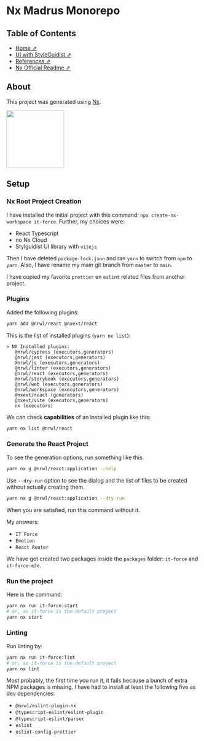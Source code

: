 # Nx Madrus Monorepo

## Table of Contents

- [Home ⇗](/)
- [UI with StyleGuidist ⇗](/ui.md)
- [References ⇗](/references.md)
- [Nx Official Readme ⇗](/nx-readme.md)

## About

This project was generated using [Nx](https://nx.dev).

<p style="text-align: left;">
  <img src="https://raw.githubusercontent.com/nrwl/nx/master/images/nx-logo.png" width="150">
</p>

## Setup

### Nx Root Project Creation

I have installed the initial project with this command: `npx create-nx-workspace it-force`. Further, my choices were:
- React Typescript
- no Nx Cloud
- Stylguidist UI library with `vitejs`

Then I have deleted `package-lock.json` and ran `yarn` to switch from `npm` to `yarn`. Also, I have rename my main git branch from `master` to `main`.

I have copied my favorite `prettier` en `eslint` related files from another project.

### Plugins

Added the following plugins:

```bash
yarn add @nrwl/react @nxext/react
```

This is the list of installed plugins (`yarn nx list`):

```text
> NX Installed plugins:
   @nrwl/cypress (executors,generators)
   @nrwl/jest (executors,generators)
   @nrwl/js (executors,generators)
   @nrwl/linter (executors,generators)
   @nrwl/react (executors,generators)
   @nrwl/storybook (executors,generators)
   @nrwl/web (executors,generators)
   @nrwl/workspace (executors,generators)
   @nxext/react (generators)
   @nxext/vite (executors,generators)
   nx (executors)
```

We can check __capabilities__ of an installed plugin like this:

```bash
yarn nx list @nrwl/react
```

### Generate the React Project

To see the generation options, run something like this:

```bash
yarn nx g @nrwl/react:application --help
```

Use `--dry-run` option to see the dialog and the list of files to be created without actually creating them.

```bash
yarn nx g @nrwl/react:application --dry-run
```

When you are satisfied, run this command without it.

My answers:

- `IT Force`
- `Emotion`
- `React Router`

We have got created two packages inside the `packages` folder: `it-force` and `it-force-e2e`.

### Run the project

Here is the command:

```bash
yarn nx run it-force:start
# or, as it-force is the default project
yarn nx start
```

### Linting

Run linting by:

```bash
yarn nx run it-force:lint
# or, as it-force is the default project
yarn nx lint
```

Most probably, the first time you run it, it fails because a bunch of extra NPM packages is missing. I have had to install at least the following five as dev dependencies:

- `@nrwl/eslint-plugin-nx`
- `@typescript-eslint/eslint-plugin`
- `@typescript-eslint/parser`
- `eslint`
- `eslint-config-prettier`
